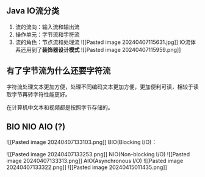 ## Java IO流分类
1. 流的流向：输入流和输出流
2. 操作单元：字节流和字符流
3. 流的角色：节点流和处理流
![[Pasted image 20240407115631.jpg]]
IO流体系还用到了**装饰器设计模式**
![[Pasted image 20240407115959.png]]
## 有了字节流为什么还要字符流
字符流处理文本更加方便，处理不同编码文本更加方便，更加便利可读，相较于读取字节再转字符性能更好。

在计算机中文本和视频都是按照字节存储的。

## BIO NIO AIO (?)
![[Pasted image 20240407133103.png]]
BIO(Blocking I/O)：

![[Pasted image 20240407133253.png]]
NIO(Non-blocking I/O)
![[Pasted image 20240407133313.png]]
AIO(Asynchronous I/O)
![[Pasted image 20240407133322.png]]
![[Pasted image 20240415011435.png]]